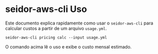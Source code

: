 # seidor-aws-cli Uso

Este documento explica rapidamente como usar o `seidor-aws-cli` para calcular custos a partir de um arquivo `usage.yml`.

```
seidor-aws-cli pricing calc --input usage.yml
```

O comando acima lê o uso e exibe o custo mensal estimado.
